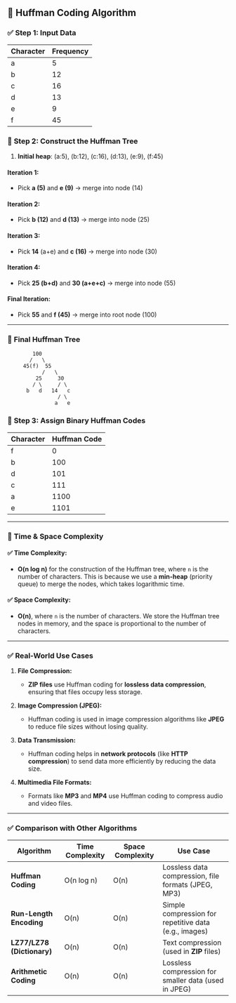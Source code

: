 ## 🧩 **Huffman Coding Algorithm**

### ✅ **Step 1: Input Data**

| Character | Frequency |
| --------- | --------- |
| a         | 5         |
| b         | 12        |
| c         | 16        |
| d         | 13        |
| e         | 9         |
| f         | 45        |

### 🌲 **Step 2: Construct the Huffman Tree**

1. **Initial heap**: (a:5), (b:12), (c:16), (d:13), (e:9), (f:45)

#### Iteration 1:

* Pick **a (5)** and **e (9)** → merge into node (14)

#### Iteration 2:

* Pick **b (12)** and **d (13)** → merge into node (25)

#### Iteration 3:

* Pick **14** (a+e) and **c (16)** → merge into node (30)

#### Iteration 4:

* Pick **25 (b+d)** and **30 (a+e+c)** → merge into node (55)

#### Final Iteration:

* Pick **55** and **f (45)** → merge into root node (100)

---

### 🌳 **Final Huffman Tree**

```plaintext
        100
       /   \
     45(f)  55
           /   \
         25     30
        / \     / \
      b   d   14   c
                / \
               a   e
```

### 🧮 **Step 3: Assign Binary Huffman Codes**

| Character | Huffman Code |
| --------- | ------------ |
| f         | 0            |
| b         | 100          |
| d         | 101          |
| c         | 111          |
| a         | 1100         |
| e         | 1101         |

---

### 📝 **Time & Space Complexity**

#### ✅ **Time Complexity:**

* **O(n log n)** for the construction of the Huffman tree, where `n` is the number of characters. This is because we use a **min-heap** (priority queue) to merge the nodes, which takes logarithmic time.

#### ✅ **Space Complexity:**

* **O(n)**, where `n` is the number of characters. We store the Huffman tree nodes in memory, and the space is proportional to the number of characters.

---

### ✅ **Real-World Use Cases**

1. **File Compression:**

   * **ZIP files** use Huffman coding for **lossless data compression**, ensuring that files occupy less storage.
2. **Image Compression (JPEG):**

   * Huffman coding is used in image compression algorithms like **JPEG** to reduce file sizes without losing quality.
3. **Data Transmission:**

   * Huffman coding helps in **network protocols** (like **HTTP compression**) to send data more efficiently by reducing the data size.
4. **Multimedia File Formats:**

   * Formats like **MP3** and **MP4** use Huffman coding to compress audio and video files.

---

### ✅ **Comparison with Other Algorithms**

| **Algorithm**              | **Time Complexity** | **Space Complexity** | **Use Case**                                          |
| -------------------------- | ------------------- | -------------------- | ----------------------------------------------------- |
| **Huffman Coding**         | O(n log n)          | O(n)                 | Lossless data compression, file formats (JPEG, MP3)   |
| **Run-Length Encoding**    | O(n)                | O(n)                 | Simple compression for repetitive data (e.g., images) |
| **LZ77/LZ78 (Dictionary)** | O(n)                | O(n)                 | Text compression (used in **ZIP** files)              |
| **Arithmetic Coding**      | O(n)                | O(n)                 | Lossless compression for smaller data (used in JPEG)  |
